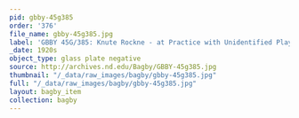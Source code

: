 ```yaml
---
pid: gbby-45g385
order: '376'
file_name: gbby-45g385.jpg
label: 'GBBY 45G/385: Knute Rockne - at Practice with Unidentified Players - c1920s'
_date: 1920s
object_type: glass plate negative
source: http://archives.nd.edu/Bagby/GBBY-45g385.jpg
thumbnail: "/_data/raw_images/bagby/gbby-45g385.jpg"
full: "/_data/raw_images/bagby/gbby-45g385.jpg"
layout: bagby_item
collection: bagby
---
```

